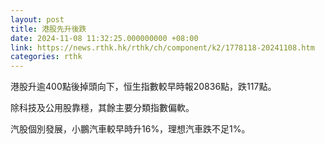 ```yaml
---
layout: post
title: 港股先升後跌
date: 2024-11-08 11:32:25.000000000 +08:00
link: https://news.rthk.hk/rthk/ch/component/k2/1778118-20241108.htm
categories: rthk
---
```


港股升逾400點後掉頭向下，恒生指數較早時報20836點，跌117點。

除科技及公用股靠穩，其餘主要分類指數偏軟。

汽股個別發展，小鵬汽車較早時升16%，理想汽車跌不足1%。
